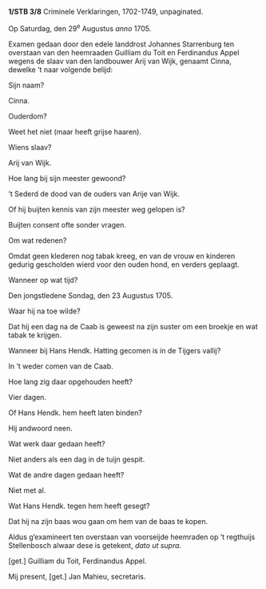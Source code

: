 **1/STB 3/8** Criminele Verklaringen, 1702-1749, unpaginated.

<p>Op Saturdag, den 29<sup>e</sup> Augustus <em>anno</em> 1705.</p>

Examen gedaan door den edele landdrost Johannes Starrenburg ten overstaan van den heemraaden Guilliam du Toit en Ferdinandus Appel wegens de slaav van den landbouwer Arij van Wijk, genaamt Cinna, dewelke ’t naar volgende belijd:

Sijn naam?

Cinna.

Ouderdom?

Weet het niet (maar heeft grijse haaren).

Wiens slaav?

Arij van Wijk.

Hoe lang bij sijn meester gewoond?

’t Sederd de dood van de ouders van Arije van Wijk.

Of hij buijten kennis van zijn meester weg gelopen is?

Buijten consent ofte sonder vragen.

Om wat redenen?

Omdat geen klederen nog tabak kreeg, en van de vrouw en kinderen gedurig gescholden wierd voor den ouden hond, en verders geplaagt.

Wanneer op wat tijd?

Den jongstledene Sondag, den 23 Augustus 1705.

Waar hij na toe wilde?

Dat hij een dag na de Caab is geweest na zijn suster om een broekje en wat tabak te krijgen.

Wanneer bij Hans Hendk. Hatting gecomen is in de Tijgers vallij?

In ’t weder comen van de Caab.

Hoe lang zig daar opgehouden heeft?

Vier dagen.

Of Hans Hendk. hem heeft laten binden?

Hij andwoord neen.

Wat werk daar gedaan heeft?

Niet anders als een dag in de tuijn gespit.

Wat de andre dagen gedaan heeft?

Niet met al.

Wat Hans Hendk. tegen hem heeft gesegt?

Dat hij na zijn baas wou gaan om hem van de baas te kopen.

Aldus g’examineert ten overstaan van voorseijde heemraden op ’t regthuijs Stellenbosch alwaar dese is getekent, *dato ut supra*.

\[get.\] Guilliam du Toit, Ferdinandus Appel.

Mij present, \[get.\] Jan Mahieu, secretaris.
